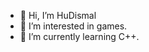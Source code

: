 - 👋 Hi, I’m HuDismal
- 👀 I’m interested in games.
- 🌱 I’m currently learning C++.

<!---
HuDismal/HuDismal is a ✨ special ✨ repository because its `README.md` (this file) appears on your GitHub profile.
You can click the Preview link to take a look at your changes.
--->
